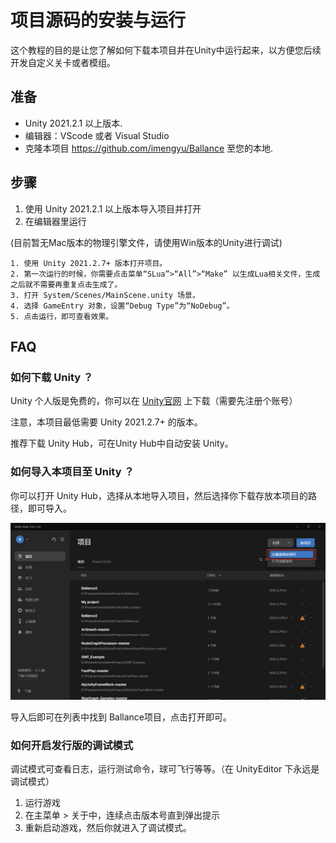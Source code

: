 # 项目源码的安装与运行

这个教程的目的是让您了解如何下载本项目并在Unity中运行起来，以方便您后续开发自定义关卡或者模组。

## 准备

* Unity 2021.2.1 以上版本.
* 编辑器：VScode 或者 Visual Studio
* 克隆本项目 https://github.com/imengyu/Ballance 至您的本地.

## 步骤

1. 使用 Unity 2021.2.1 以上版本导入项目并打开
2. 在编辑器里运行

  (目前暂无Mac版本的物理引擎文件，请使用Win版本的Unity进行调试)

    1. 使用 Unity 2021.2.7+ 版本打开项目。
    2. 第一次运行的时候，你需要点击菜单“SLua”>“All”>“Make” 以生成Lua相关文件，生成之后就不需要再重复点击生成了。
    3. 打开 System/Scenes/MainScene.unity 场景。
    4. 选择 GameEntry 对象，设置“Debug Type”为“NoDebug”。
    5. 点击运行，即可查看效果。

## FAQ

### 如何下载 Unity ？

Unity 个人版是免费的，你可以在 [Unity官网](https://unity.cn/releases) 上下载（需要先注册个账号）

注意，本项目最低需要 Unity 2021.2.7+ 的版本。

推荐下载 Unity Hub，可在Unity Hub中自动安装 Unity。

### 如何导入本项目至 Unity ？

你可以打开 Unity Hub，选择从本地导入项目，然后选择你下载存放本项目的路径，即可导入。

![image](1.jpg)

导入后即可在列表中找到 Ballance项目，点击打开即可。

### 如何开启发行版的调试模式

调试模式可查看日志，运行测试命令，球可飞行等等。（在 UnityEditor 下永远是调试模式）

1. 运行游戏
2. 在主菜单 > 关于中，连续点击版本号直到弹出提示
3. 重新启动游戏，然后你就进入了调试模式。
